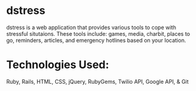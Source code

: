 # dstress
dstress is a web application that provides various tools to cope with stressful situtaions. These tools include: games, media, charbit, places to go, reminders, articles, and emergency hotlines based on your location. 

# Technologies Used: 
Ruby, Rails, HTML, CSS, jQuery, RubyGems, Twilio API, Google API, & Git
